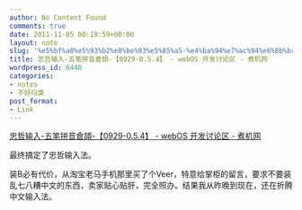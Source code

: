 ```yaml
---
author: No Content Found
comments: true
date: 2011-11-05 00:19:59+00:00
layout: note
slug: '%e5%bf%a0%e5%93%b2%e8%be%93%e5%85%a5-%e4%ba%94%e7%ac%94%e6%8b%bc%e9%9f%b3%e5%80%89%e9%a0%a1-%e3%80%900929-0-5-4%e3%80%91-webos-%e5%bc%80%e5%8f%91%e8%ae%a8%e8%ae%ba%e5%8c%ba-%e7%85%ae%e6%9c%ba'
title: 忠哲输入-五笔拼音倉頡-【0929-0.5.4】 - webOS 开发讨论区 - 煮机网
wordpress_id: 6448
categories:
- notes
- 不好归类
post_format:
- Link
---
```


[忠哲输入-五笔拼音倉頡-【0929-0.5.4】 - webOS 开发讨论区 - 煮机网](http://bbs.zoopda.com/thread-76496-1-1.html)

最终搞定了忠哲输入法。





装B必有代价，从淘宝老马手机那里买了个Veer，特意给掌柜的留言，要求不要装乱七八糟中文的东西，卖家贴心贴肝，完全照办。结果我从昨晚到现在，还在折腾中文输入法。
